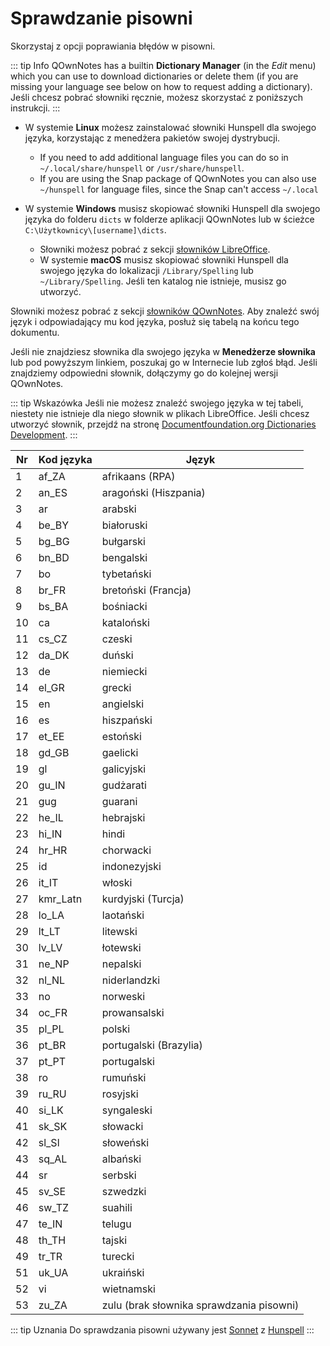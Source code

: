 # Sprawdzanie pisowni

Skorzystaj z opcji poprawiania błędów w pisowni.

::: tip Info
QOwnNotes has a builtin **Dictionary Manager** (in the _Edit_ menu) which you can use to download dictionaries or delete them (if you are missing your language see below on how to request adding a dictionary). Jeśli chcesz pobrać słowniki ręcznie, możesz skorzystać z poniższych instrukcji.
:::

- W systemie **Linux** możesz zainstalować słowniki Hunspell dla swojego języka, korzystając z menedżera pakietów swojej dystrybucji.

  - If you need to add additional language files you can do so in `~/.local/share/hunspell` or `/usr/share/hunspell`.
  - If you are using the Snap package of QOwnNotes you can also use `~/hunspell` for language files, since the Snap can't access `~/.local`

- W systemie **Windows** musisz skopiować słowniki Hunspell dla swojego języka do folderu `dicts` w folderze aplikacji QOwnNotes lub w ścieżce `C:\Użytkownicy\[username]\dicts`.
  - Słowniki możesz pobrać z sekcji [słowników LibreOffice](https://github.com/LibreOffice/dictionaries).
  - W systemie **macOS** musisz skopiować słowniki Hunspell dla swojego języka do lokalizacji `/Library/Spelling` lub `~/Library/Spelling`. Jeśli ten katalog nie istnieje, musisz go utworzyć.

Słowniki możesz pobrać z sekcji [słowników QOwnNotes](https://github.com/qownnotes/dictionaries). Aby znaleźć swój język i odpowiadający mu kod języka, posłuż się tabelą na końcu tego dokumentu.

Jeśli nie znajdziesz słownika dla swojego języka w **Menedżerze słownika** lub pod powyższym linkiem, poszukaj go w Internecie lub zgłoś błąd. Jeśli znajdziemy odpowiedni słownik, dołączymy go do kolejnej wersji QOwnNotes.

::: tip
Wskazówka Jeśli nie możesz znaleźć swojego języka w tej tabeli, niestety nie istnieje dla niego słownik w plikach LibreOffice. Jeśli chcesz utworzyć słownik, przejdź na stronę [Documentfoundation.org Dictionaries Development](https://wiki.documentfoundation.org/Development/Dictionaries).
:::

| Nr  | Kod języka | Język                                    |
| --- | ---------- | ---------------------------------------- |
| 1   | af_ZA      | afrikaans (RPA)                          |
| 2   | an_ES      | aragoński (Hiszpania)                    |
| 3   | ar         | arabski                                  |
| 4   | be_BY      | białoruski                               |
| 5   | bg_BG      | bułgarski                                |
| 6   | bn_BD      | bengalski                                |
| 7   | bo         | tybetański                               |
| 8   | br_FR      | bretoński (Francja)                      |
| 9   | bs_BA      | bośniacki                                |
| 10  | ca         | kataloński                               |
| 11  | cs_CZ      | czeski                                   |
| 12  | da_DK      | duński                                   |
| 13  | de         | niemiecki                                |
| 14  | el_GR      | grecki                                   |
| 15  | en         | angielski                                |
| 16  | es         | hiszpański                               |
| 17  | et_EE      | estoński                                 |
| 18  | gd_GB      | gaelicki                                 |
| 19  | gl         | galicyjski                               |
| 20  | gu_IN      | gudżarati                                |
| 21  | gug        | guarani                                  |
| 22  | he_IL      | hebrajski                                |
| 23  | hi_IN      | hindi                                    |
| 24  | hr_HR      | chorwacki                                |
| 25  | id         | indonezyjski                             |
| 26  | it_IT      | włoski                                   |
| 27  | kmr_Latn   | kurdyjski (Turcja)                       |
| 28  | lo_LA      | laotański                                |
| 29  | lt_LT      | litewski                                 |
| 30  | lv_LV      | łotewski                                 |
| 31  | ne_NP      | nepalski                                 |
| 32  | nl_NL      | niderlandzki                             |
| 33  | no         | norweski                                 |
| 34  | oc_FR      | prowansalski                             |
| 35  | pl_PL      | polski                                   |
| 36  | pt_BR      | portugalski (Brazylia)                   |
| 37  | pt_PT      | portugalski                              |
| 38  | ro         | rumuński                                 |
| 39  | ru_RU      | rosyjski                                 |
| 40  | si_LK      | syngaleski                               |
| 41  | sk_SK      | słowacki                                 |
| 42  | sl_Sl      | słoweński                                |
| 43  | sq_AL      | albański                                 |
| 44  | sr         | serbski                                  |
| 45  | sv_SE      | szwedzki                                 |
| 46  | sw_TZ      | suahili                                  |
| 47  | te_IN      | telugu                                   |
| 48  | th_TH      | tajski                                   |
| 49  | tr_TR      | turecki                                  |
| 51  | uk_UA      | ukraiński                                |
| 52  | vi         | wietnamski                               |
| 53  | zu_ZA      | zulu (brak słownika sprawdzania pisowni) |

::: tip
Uznania Do sprawdzania pisowni używany jest [Sonnet](https://github.com/KDE/sonnet) z [Hunspell](https://hunspell.github.io/)
:::
